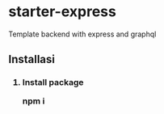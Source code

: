 # starter-express
Template backend with express and graphql

<h2> Installasi <h3>

1. Install package
    
    npm i
